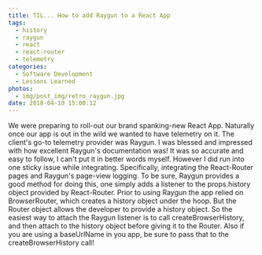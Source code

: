 ```yaml
---
title: TIL... How to add Raygun to a React App
tags:
  - history
  - raygun
  - react
  - react-router
  - telemetry
categories:
  - Software Development
  - Lessons Learned
photos:
  - img/post_img/retro_raygun.jpg
date: 2018-04-10 15:00:12
---
```


We were preparing to roll-out our brand spanking-new React App. Naturally once our app is out in the wild we wanted to have telemetry on it. The client's go-to telemetry provider was Raygun. I was blessed and impressed with how excellent Raygun's documentation was! It was so accurate and easy to follow, I can't put it in better words myself. However I did run into one sticky issue while integrating. Specifically, integrating the React-Router pages and Raygun's page-view logging. To be sure, Raygun provides a good method for doing this, one simply adds a listener to the props.history object provided by React-Router. Prior to using Raygun the app relied on BrowserRouter, which creates a history object under the hoop. But the Router object allows the developer to provide a history object. So the easiest way to attach the Raygun listener is to call createBrowserHistory, and then attach to the history object before giving it to the Router. Also if you are using a baseUrlName in you app, be sure to pass that to the createBrowserHistory call!